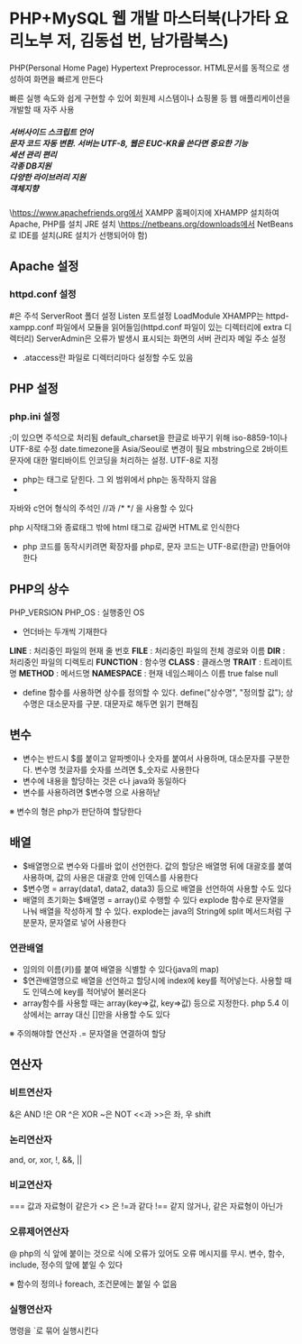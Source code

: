 # PHP+MySQL 웹 개발 마스터북(나가타 요리노부 저, 김동섭 번, 남가람북스)

PHP(Personal Home Page)
Hypertext Preprocessor. HTML문서를 동적으로 생성하여 화면을 빠르게 만든다

빠른 실행 속도와 쉽게 구현할 수 있어 회원제 시스템이나 쇼핑몰 등 웹 애플리케이션을 개발할 때 자주 사용

<h5>서버사이드 스크립트 언어<br>
문자 코드 자동 변환. 서버는 UTF-8, 웹은 EUC-KR을 쓴다면 중요한 기능<br>
세션 관리 편리<br>
각종 DB지원<br>
다양한 라이브러리 지원<br>
객체지향</h5>

\https://www.apachefriends.org에서 XAMPP 홈페이지에 XHAMPP 설치하여 Apache, PHP를 설치
JRE 설치
\https://netbeans.org/downloads에서 NetBeans로 IDE를 설치(JRE 설치가 선행되어야 함)

## Apache 설정
### httpd.conf 설정
\#은 주석
ServerRoot 폴더 설정
Listen 포트설정
LoadModule
XHAMPP는 httpd-xampp.conf 파일에서 모듈을 읽어들임(httpd.conf 파일이 있는 디렉터리에 extra 디렉터리)
ServerAdmin은 오류가 발생시 표시되는 화면의 서버 관리자 메일 주소 설정

* .ataccess란 파일로 디렉터리마다 설정할 수도 있음

## PHP 설정
### php.ini 설정
\;이 있으면 주석으로 처리됨
default_charset을 한글로 바꾸기 위해 iso-8859-1이나 UTF-8로 수정
date.timezone을 Asia/Seoul로 변경이 필요
mbstring으로 2바이트 문자에 대한 멀티바이트 인코딩을 처리하는 설정. UTF-8로 지정

* php는 <? 태그로 시작해서 ?> 태그로 닫힌다. 그 외 범위에서 php는 동작하지 않음
* <?xml 태그는 XHTML이나 XML 문서와 함께 사용할 때 <?php 태그와 사용할 때 문서 표준과 호환을 유지할 수 있다

자바와 c언어 형식의 주석인 \//과 /* */ 을 사용할 수 있다

php 시작태그와 종료태그 밖에 html 태그로 감싸면 HTML로 인식한다

* php 코드를 동작시키려면 확장자를 php로, 문자 코드는 UTF-8로(한글) 만들어야한다

## PHP의 상수
PHP_VERSION
PHP_OS : 실행중인 OS

* 언더바는 두개씩 기재한다

__LINE__ : 처리중인 파일의 현재 줄 번호
__FILE__ : 처리중인 파일의 전체 경로와 이름
__DIR__ : 처리중인 파일의 디렉토리
__FUNCTION__ : 함수명
__CLASS__ : 클래스명
__TRAIT__ : 트레이트명
__METHOD__ : 메서드명
__NAMESPACE__ : 현재 네임스페이스 이름
true
false
null

* define 함수를 사용하면 상수를 정의할 수 있다. define("상수명", "정의할 값"); 상수명은 대소문자를 구분. 대문자로 해두면 읽기 편해짐

## 변수
* 변수는 반드시 $를 붙이고 알파벳이나 숫자를 붙여서 사용하며, 대소문자를 구분한다. 변수명 첫글자를 숫자를 쓰려면 $_숫자로 사용한다
* 변수에 내용을 할당하는 것은 c나 java와 동일하다
* 변수를 사용하려면 $변수명 으로 사용하낟

※ 변수의 형은 php가 판단하여 할당한다

## 배열
* $배열명으로 변수와 다를바 없이 선언한다. 값의 할당은 배열명 뒤에 대괄호를 붙여 사용하며, 값의 사용은 대괄호 안에 인덱스를 사용한다
* $변수명 = array(data1, data2, data3) 등으로 배열을 선언하여 사용할 수도 있다
* 배열의 초기화는 $배열명 = array()로 수행할 수 있다
explode 함수로 문자열을 나눠 배열을 작성하게 할 수 있다. explode는 java의 String에 split 메서드처럼 구분문자, 문자열로 넣어 사용한다

### 연관배열
* 임의의 이름(키)를 붙여 배열을 식별할 수 있다(java의 map)
* $연관배열명으로 배열을 선언하고 할당시에 index에 key를 적어넣는다. 사용할 때도 인덱스에 key를 적어넣어 불러온다
* array함수를 사용할 때는 array(key=>값, key=>값) 등으로 지정한다. php 5.4 이상에서는 array 대신 []만을 사용할 수도 있다

※ 주의해야할 연산자
.= 문자열을 연결하여 할당

## 연산자

### 비트연산자
&은 AND
!은 OR
^은 XOR
~은 NOT
<<과 >>은 좌, 우 shift

### 논리연산자
and, or, xor, !, &&, ||

### 비교연산자
=== 값과 자료형이 같은가
<> 은 !=과 같다
!== 같지 않거나, 같은 자료형이 아닌가

### 오류제어연산자
\@ php의 식 앞에 붙이는 것으로 식에 오류가 있어도 오류 메시지를 무시. 변수, 함수, include, 정수의 앞에 붙일 수 있다

※ 함수의 정의나 foreach, 조건문에는 붙일 수 없음

### 실행연산자
명령을 `로 묶어 실행시킨다
